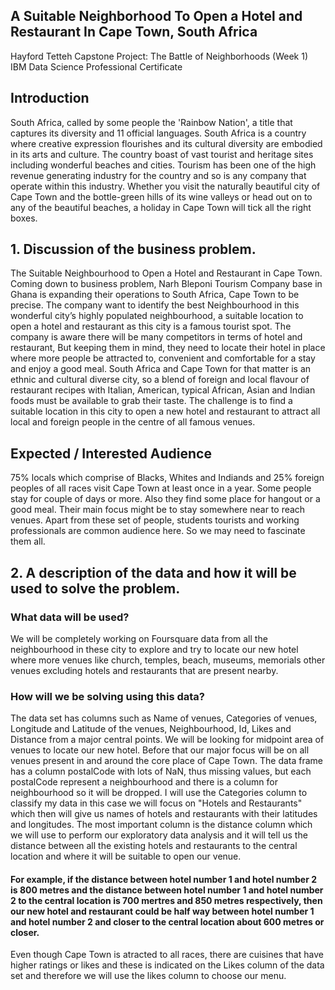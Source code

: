 
## A Suitable Neighborhood To Open a Hotel and Restaurant In Cape Town, South Africa

Hayford Tetteh
Capstone Project: The Battle of Neighborhoods (Week 1)
IBM Data Science Professional Certificate

## Introduction

South Africa, called by some people the 'Rainbow Nation', a title that captures its diversity and 11 official languages. South Africa is a country where creative expression flourishes and its cultural diversity are embodied in its arts and culture. The country boast of vast tourist and heritage sites including wonderful beaches and cities. Tourism has been one of the high revenue generating industry for the country and so is any company that operate within this industry. Whether you visit the naturally beautiful city of Cape Town and the bottle-green hills of its wine valleys or head out on to any of the beautiful beaches, a holiday in Cape Town will tick all the right boxes.

## 1. Discussion of the business problem.
The Suitable Neighbourhood to Open a Hotel and Restaurant in Cape Town.
Coming down to business problem, Narh Bleponi Tourism Company base in Ghana is expanding their operations to South Africa, Cape Town to be precise. The company want to identify the best Neighbourhood in this wonderful city’s highly populated neighbourhood, a suitable location to open a hotel and restaurant as this city is a famous tourist spot. The company is aware there will be many competitors in terms of hotel and restaurant, But keeping them in mind, they need to locate their hotel in place where more people be attracted to, convenient and comfortable for a stay and enjoy a good meal. South Africa and Cape Town for that matter is an ethnic and cultural diverse city, so a blend of foreign and local flavour of restaurant recipes with Italian, American, typical African, Asian and Indian foods must be available to grab their taste.
The challenge is to find a suitable location in this city to open a new hotel and restaurant to attract all local and foreign people in the centre of all famous venues.


## Expected / Interested Audience
75% locals which comprise of Blacks, Whites and Indiands and 25% foreign peoples of all races visit Cape Town at least once in a year. Some people stay for couple of days or more. Also they find some place for hangout or a good meal. Their main focus might be to stay somewhere near to reach venues. Apart from these set of people, students tourists and working professionals are common audience here. So we may need to fascinate them all.

## 2. A description of the data and how it will be used to solve the problem.

### What data will be used?
We will be completely working on Foursquare data from all the neighbourhood in these city to explore and try to locate our new hotel where more venues like church, temples, beach, museums, memorials other venues excluding hotels and restaurants that are present nearby.

### How will we be solving using this data?
The data set has columns such as Name of venues, Categories of venues, Longitude and Latitude of the venues, Neighbourhood, Id, Likes and Distance from a major central points. We will be looking for midpoint area of venues to locate our new hotel. Before that our major focus will be on all venues present in and around the core place of Cape Town. The data frame has a column postalCode with lots of NaN, thus missing values, but each postalCode represent a neighbourhood and there is a column for neighbourhood so it will be dropped.
I will use the Categories column to classify my data in this case we will focus on "Hotels and Restaurants" which then will give us names of hotels and restaurants with their latitudes and longitudes.
The most important column is the distance column which we will use to perform our exploratory data analysis and it will tell us the distance between all the existing hotels and restaurants to the central location and where it will be suitable to open our venue.

#### For example, if the distance between hotel number 1 and hotel number 2 is 800 metres and the distance between hotel number 1 and hotel number 2 to the central location is 700 mertres and 850 metres respectively, then our new hotel and restaurant could be half way between hotel number 1 and hotel number 2 and closer to the central location about 600 metres or closer.
Even though Cape Town is atracted to all races, there are cuisines that have higher ratings or likes and these is indicated on the Likes column of the data set and therefore we will use the likes column to choose our menu.
